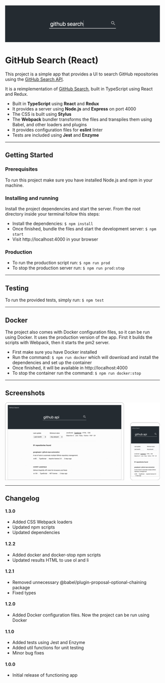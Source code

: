 ![Banner Image](docs/banner.png)

# GitHub Search (React)

This project is a simple app that provides a UI to search GitHub repositories using the [GitHub Search API](https://developer.github.com/v3/search/).

It is a reimplementation of [GitHub Search](https://github.com/garciaalvaro/github-search), built in TypeScript using React and Redux.

- Built in **TypeScript** using **React** and **Redux**
- It provides a server using **Node.js** and **Express** on port 4000
- The CSS is built using **Stylus**
- The **Webpack** bundler transforms the files and transpiles them using Babel, and other loaders and plugins
- It provides configuration files for **eslint** linter
- Tests are included using **Jest** and **Enzyme**

---

## Getting Started

### Prerequisites

To run this project make sure you have installed Node.js and npm in your machine.

### Installing and running

Install the project dependencies and start the server. From the root directory inside your terminal follow this steps:

- Install the dependencies: `$ npm install`
- Once finished, bundle the files and start the development server: `$ npm start`
- Visit http://localhost:4000 in your browser

### Production

- To run the production script run: `$ npm run prod`
- To stop the production server run: `$ npm run prod:stop`

---

## Testing

To run the provided tests, simply run: `$ npm test`

---

## Docker

The project also comes with Docker configuration files, so it can be run using Docker. It uses the production version of the app. First it builds the scripts with Webpack, then it starts the pm2 server.
 - First make sure you have Docker installed
 - Run the command: `$ npm run docker` which will download and install the dependencies and set up the container
 - Once finished, it will be available in http://localhost:4000
 - To stop the container run the command: `$ npm run docker:stop`

---

## Screenshots

![Screenshot Image](docs/screenshot.png)

---

## Changelog

#### 1.3.0

- Added CSS Webpack loaders
- Updated npm scripts
- Updated dependencies

#### 1.2.2

- Added docker and docker-stop npm scripts
- Updated results HTML to use ol and li

#### 1.2.1

- Removed unnecessary @babel/plugin-proposal-optional-chaining package
- Fixed types

#### 1.2.0

- Added Docker configuration files. Now the project can be run using Docker

#### 1.1.0

- Added tests using Jest and Enzyme
- Added util functions for unit testing
- Minor bug fixes

#### 1.0.0

- Initial release of functioning app
